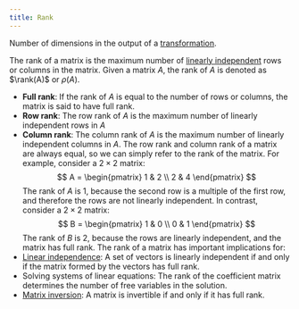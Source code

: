 ```yaml
---
title: Rank
---
```


Number of dimensions in the output of a [transformation](/matrices-and-linear-transformations/linear-transformation).
 
 The rank of a matrix is the maximum number of [linearly independent](/matrices-and-linear-transformations/linear-independence) rows or columns in the matrix.
Given a matrix $A$, the rank of $A$ is denoted as $\rank(A)$ or $\rho(A)$.
- **Full rank**: If the rank of $A$ is equal to the number of rows or columns, the matrix is said to have full rank.
- **Row rank**: The row rank of $A$ is the maximum number of linearly independent rows in $A$
- **Column rank**: The column rank of $A$ is the maximum number of linearly independent columns in $A$.
The row rank and column rank of a matrix are always equal, so we can simply refer to the rank of the matrix.
For example, consider a $2 \times 2$ matrix:
$$
A = \begin{pmatrix} 1 & 2 \\ 2 & 4 \end{pmatrix}
$$
The rank of $A$ is 1, because the second row is a multiple of the first row, and therefore the rows are not linearly independent.
In contrast, consider a $2 \times 2$ matrix:
$$
B = \begin{pmatrix} 1 & 0 \\ 0 & 1 \end{pmatrix}
$$
The rank of $B$ is 2, because the rows are linearly independent, and the matrix has full rank.
The rank of a matrix has important implications for:
- [Linear independence](/matrices-and-linear-transformations/linear-independence): A set of vectors is linearly independent if and only if the matrix formed by the vectors has full rank.
- Solving systems of linear equations: The rank of the coefficient matrix determines the number of free variables in the solution.
- [Matrix inversion](/matrices-and-linear-transformations/inverse-matrix): A matrix is invertible if and only if it has full rank.